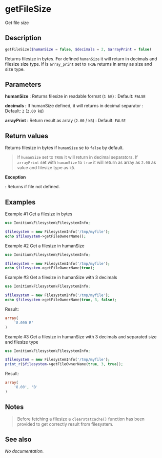 # getFileSize

Get file size

## Description

```php
getFileSize($humanSize = false, $decimals = 2, $arrayPrint = false)
```

Returns filesize in bytes. For defined `humanSize` it will return in decimals and filesize size type. If is `array_print` set to `TRUE` returns in array as size and size type.

## Parameters

__humanSize__
: Returns filesize in readable format (`1 kB`)
: Default: `FALSE`

__decimals__
: If humanSize defined, it will returns in decimal separator
: Default: `2` (`2.00 kB`)

__arrayPrint__
: Return result as array (`2.00` / `kB`)
: Default: `FALSE`

## Return values

Returns filesize in bytes if `humanSize` se to `false` by default.

> If `humanSize` set to `TRUE` it will return in decimal separators.
> If `arrayPrint` set with `humanSize` to `true` it will return as array as `2.00` as value and filesize type as `kB`.

__Exception__

: Returns if file not defined.

## Examples

Example #1 Get a filesize in bytes
```php
use Ionitium\Filesystem\FilesystemInfo;

$filesystem = new FilesystemInfo('/tmp/myfile');
echo $filesystem->getFileOwnerName();
```

Example #2 Get a filesize in humanSize
```php
use Ionitium\Filesystem\FilesystemInfo;

$filesystem = new FilesystemInfo('/tmp/myfile');
echo $filesystem->getFileOwnerName(true);
```

Example #3 Get a filesize in humanSize with 3 decimals
```php
use Ionitium\Filesystem\FilesystemInfo;

$filesystem = new FilesystemInfo('/tmp/myfile');
echo $filesystem->getFileOwnerName(true, 3, false);
```

Result:

```php
array(
    '8.000 B'
)
```

Example #3 Get a filesize in humanSize with 3 decimals and separated size and filesize type
```php
use Ionitium\Filesystem\FilesystemInfo;

$filesystem = new FilesystemInfo('/tmp/myfile');
print_r($filesystem->getFileOwnerName(true, 3, true));
```

Result:

```php
array(
    '8.00', 'B'
)
```

## Notes

> Before fetching a filesize a `clearstatcache()` function has been provided to get correctly result from filesystem.

## See also

_No documentation._